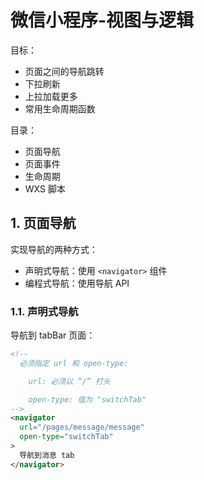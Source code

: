 # 微信小程序-视图与逻辑

目标：

* 页面之间的导航跳转
* 下拉刷新
* 上拉加载更多
* 常用生命周期函数

目录：

* 页面导航
* 页面事件
* 生命周期
* WXS 脚本

## 1. 页面导航

实现导航的两种方式：

* 声明式导航：使用 `<navigator>` 组件
* 编程式导航：使用导航 API

### 1.1. 声明式导航

导航到 tabBar 页面：

```html
<!--  
  必须指定 url 和 open-type:

    url: 必须以 “/” 打头

    open-type: 值为 "switchTab"
-->
<navigator
  url="/pages/message/message"
  open-type="switchTab"
>
  导航到消息 tab
</navigator>
```

